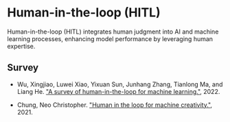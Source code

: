 # Human-in-the-loop (HITL)

Human-in-the-loop (HITL) integrates human judgment into AI and machine learning processes, enhancing model performance by leveraging human expertise.

## Survey

- Wu, Xingjiao, Luwei Xiao, Yixuan Sun, Junhang Zhang, Tianlong Ma, and Liang He. ["A survey of human-in-the-loop for machine learning."](https://arxiv.org/pdf/2108.00941.pdf), 2022.

- Chung, Neo Christopher. ["Human in the loop for machine creativity."](https://arxiv.org/pdf/2110.03569.pdf), 2021.
